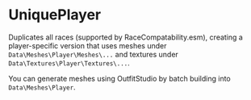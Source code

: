 # UniquePlayer

Duplicates all races (supported by RaceCompatability.esm), creating a player-specific version that uses meshes under `Data\Meshes\Player\Meshes\...` and textures under `Data\Textures\Player\Textures\...`.

You can generate meshes using OutfitStudio by batch building into `Data\Meshes\Player`.
